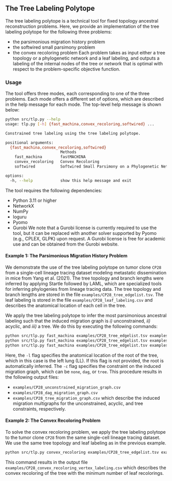 ## The Tree Labeling Polytope

The tree labeling polytope is a technical tool for fixed topology 
ancestral reconstruction problems. Here, we provide an implementation
of the tree labeling polytope for the following three problems:
- the parsimonious migration history problem
- the softwired small parsimony problem 
- the convex recoloring problem
Each problem takes as input either a tree topology or a phylogenetic
network and a leaf labeling, and outputs a labeling of the internal
nodes of the tree or network that is optimal with respect to the
problem-specific objective function.

### Usage

The tool offers three modes, each corresponding to one of the three
problems. Each mode offers a different set of options,
which are described in the help message for each mode. The top-level
help message is shown below:
```bash
python src/tlp.py --help
usage: tlp.py [-h] {fast_machina,convex_recoloring,softwired} ...

Constrained tree labeling using the tree labeling polytope.

positional arguments:
  {fast_machina,convex_recoloring,softwired}
                        Methods
    fast_machina        fastMACHINA
    convex_recoloring   Convex Recoloring
    softwired           Softwired Small Parsimony on a Phylogenetic Network

options:
  -h, --help            show this help message and exit
```

The tool requires the following dependencies:
- Python 3.11 or higher
- NetworkX
- NumPy
- loguru
- Pyomo
- Gurobi
We note that a Gurobi license is currently required to use the tool,
but it can be replaced with another solver supported by Pyomo
(e.g., CPLEX, GLPK) upon request. A Gurobi license is free for academic
use and can be obtained from the Gurobi website.

#### Example 1: The Parsimonious Migration History Problem

We demonstrate the use of the tree labeling polytope on tumor clone
`CP28` from a single-cell lineage tracing dataset modeling metastatic 
dissemination in mice from Yang et al. (2021). The tree topology
and branch lengths were inferred by applying Startle followed
by LAML, which are specialized tools for inferring phylogenies
from lineage tracing data. The tree topology and branch lengths
are stored in the file `examples/CP28_tree_edgelist.tsv`. The
leaf labeling is stored in the file `examples/CP28_leaf_labeling.csv`
and describes the anatomical location of each cell in the tree.

We apply the tree labeling polytope to infer the most parsimonious 
ancestral labeling such that the induced migration graph is
*i)* unconstrained, *ii)* acyclic, and *iii)* a tree. We do
this by executing the following commands:

```bash
python src/tlp.py fast_machina examples/CP28_tree_edgelist.tsv examples/CP28_leaf_labeling.csv -l LL -c none -o examples/CP28_unconstrained
python src/tlp.py fast_machina examples/CP28_tree_edgelist.tsv examples/CP28_leaf_labeling.csv -l LL -c dag -o examples/CP28_dag
python src/tlp.py fast_machina examples/CP28_tree_edgelist.tsv examples/CP28_leaf_labeling.csv -l LL -c tree -o examples/CP28_tree
```

Here, the `-l` flag specifies the anatomical location of the root of the tree,
which in this case is the left lung (LL). If this flag is not provided, the
root is automatically inferred. The `-c` flag specifies the constraint on the
induced migration graph, which can be `none`, `dag`, or `tree`. This procedure 
results in the following output files:
- `examples/CP28_unconstrained_migration_graph.csv`
- `examples/CP28_dag_migration_graph.csv`
- `examples/CP28_tree_migration_graph.csv`
which describe the induced migration multigraphs for the unconstrained,
acyclic, and tree constraints, respectively.

#### Example 2: The Convex Recoloring Problem

To solve the convex recoloring problem, we apply the tree labeling polytope
to the tumor clone `CP28` from the same single-cell lineage tracing dataset.
We use the same tree topology and leaf labeling as in the previous example.

```bash
python src/tlp.py convex_recoloring examples/CP28_tree_edgelist.tsv examples/CP28_leaf_labeling.csv -o examples/CP28_convex_recoloring
```

This command results in the output file `examples/CP28_convex_recoloring_vertex_labeling.csv`
which describes the convex recoloring of the tree with the minimum number of leaf recolorings.
